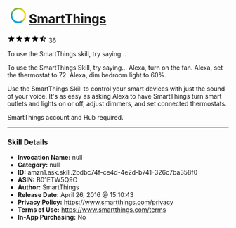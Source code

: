 # &nbsp;<img src="skill_icon" alt="SmartThings icon" width="36"> [SmartThings](http://alexa.amazon.com/#skills/amzn1.ask.skill.2bdbc74f-ce4d-4e2d-b741-326c7ba358f0)
![4.5 stars](../../images/ic_star_black_18dp_1x.png)![4.5 stars](../../images/ic_star_black_18dp_1x.png)![4.5 stars](../../images/ic_star_black_18dp_1x.png)![4.5 stars](../../images/ic_star_black_18dp_1x.png)![4.5 stars](../../images/ic_star_half_black_18dp_1x.png) 36

To use the SmartThings skill, try saying...

To use the SmartThings Skill, try saying...
Alexa, turn on the fan.
Alexa, set the thermostat to 72.
Alexa, dim bedroom light to 60%.

Use the SmartThings Skill to control your smart devices with just the sound of your voice. It's as easy as asking Alexa to have SmartThings turn smart outlets and lights on or off, adjust dimmers, and set connected thermostats. 

SmartThings account and Hub required.

***

### Skill Details

* **Invocation Name:** null
* **Category:** null
* **ID:** amzn1.ask.skill.2bdbc74f-ce4d-4e2d-b741-326c7ba358f0
* **ASIN:** B01ETW5Q9O
* **Author:** SmartThings
* **Release Date:** April 26, 2016 @ 15:10:43
* **Privacy Policy:** https://www.smartthings.com/privacy
* **Terms of Use:** https://www.smartthings.com/terms
* **In-App Purchasing:** No
